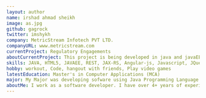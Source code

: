 ```yaml
---
layout: author
name: irshad ahmad sheikh
image: as.jpg
github: gagrock
twitter: imshykh
company: MetricStream Infotech PVT LTD.
companyURL: www.metricstream.com
currentProject: Regulatory Engagements
aboutCurrentProject: This project is being developed in java and javaEE and HTML5. My main contribution is to develop rest Api services.
skills: JAVA, HTML5, JAVAEE, REST, JAX-RS, Angular-js, Javascript, JQuery, C++, Lua, SQl, WebDesign, CSS3, Groovy
hobby: workout, Code, hangout with friends, Play video games
latestEducation: Master's in Computer Applications (MCA)
major: My Major was developing sofware using Java Programming Language.
aboutMe: I work as a software developer. I have over 4+ years of experience in developing web applications and Java Enterprise applications. 
---
```

